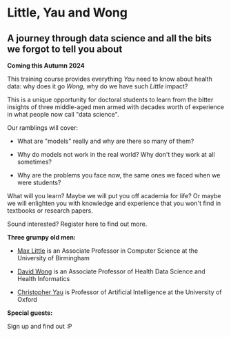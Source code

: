 # Little, Yau and Wong

## A journey through data science and all the bits we forgot to tell you about

**Coming this Autumn 2024**

This training course provides everything _Yau_ need to know about health data: why does it go _Wong_, why do we have such _Little_ impact? 

This is a unique opportunity for doctoral students to learn from the bitter insights of three middle-aged men armed with decades worth of experience in what people now call "data science". 

Our ramblings will cover:

- What are "models" really and why are there so many of them?

- Why do models not work in the real world? Why don't they work at all sometimes?

- Why are the problems you face now, the same ones we faced when we were students?

What will you learn? Maybe we will put you off academia for life? Or maybe we will enlighten you with knowledge and experience that you won't find in textbooks or research papers.

Sound interested? Register here to find out more.

**Three grumpy old men:**

- [Max Little](https://research.birmingham.ac.uk/en/persons/max-little) is an Associate Professor in Computer Science at the University of Birmingham

- [David Wong](https://medicinehealth.leeds.ac.uk/medicine/staff/9808/dr-david-wong) is an Associate Professor of Health Data Science and Health Informatics

- [Christopher Yau](https://www.bdi.ox.ac.uk/Team/christopher-yau) is Professor of Artificial Intelligence at the University of Oxford

**Special guests:**

Sign up and find out :P
